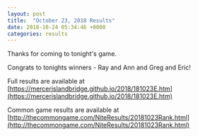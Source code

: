```yaml
---
layout: post
title:  "October 23, 2018 Results"
date: 2018-10-24 05:34:46 +0000
categories: results
---
```

Thanks for coming to tonight's game.

Congrats to tonights winners - Ray and Ann and Greg and Eric!

Full results are available at [https://mercerislandbridge.github.io/2018/181023E.htm](https://mercerislandbridge.github.io/2018/181023E.htm)

Common game results are available at [http://thecommongame.com/NiteResults/20181023Rank.html](http://thecommongame.com/NiteResults/20181023Rank.html)
